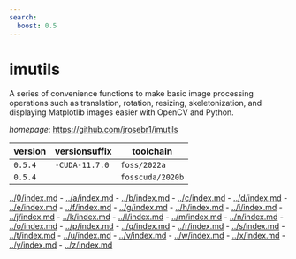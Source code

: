 ```yaml
---
search:
  boost: 0.5
---
```

# imutils

A series of convenience functions to make basic image processing operations such as translation, rotation, resizing, skeletonization, and displaying Matplotlib images easier with OpenCV and Python.

*homepage*: <https://github.com/jrosebr1/imutils>

version | versionsuffix | toolchain
--------|---------------|----------
``0.5.4`` | ``-CUDA-11.7.0`` | ``foss/2022a``
``0.5.4`` |  | ``fosscuda/2020b``

[../0/index.md](0) - [../a/index.md](a) - [../b/index.md](b) - [../c/index.md](c) - [../d/index.md](d) - [../e/index.md](e) - [../f/index.md](f) - [../g/index.md](g) - [../h/index.md](h) - [../i/index.md](i) - [../j/index.md](j) - [../k/index.md](k) - [../l/index.md](l) - [../m/index.md](m) - [../n/index.md](n) - [../o/index.md](o) - [../p/index.md](p) - [../q/index.md](q) - [../r/index.md](r) - [../s/index.md](s) - [../t/index.md](t) - [../u/index.md](u) - [../v/index.md](v) - [../w/index.md](w) - [../x/index.md](x) - [../y/index.md](y) - [../z/index.md](z)

